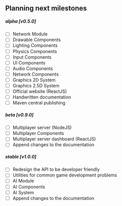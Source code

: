 ## Planning next milestones 

##### alpha [v0.5.0]
- [ ] Network Module
- [ ] Drawable Components
- [ ] Lighting Components
- [ ] Physics Components
- [ ] Input Components
- [ ] UI Components
- [ ] Audio Components
- [ ] Network Components
- [ ] Graphics 2D System
- [ ] Graphics 2.5D System
- [ ] Official website (ReactJS)
- [ ] Handwritten documentation
- [ ] Maven central publishing
##### beta [v0.9.0]
- [ ] Multiplayer server (NodeJS)
- [ ] Multiplayer Components
- [ ] Multiplayer server dashboard (ReactJS)
- [ ] Append changes to the documentation
##### stable [v1.0.0]
- [ ] Redesign the API to be developer friendly
- [ ] Utilities for common game development problems
- [ ] AI Module
- [ ] AI Components
- [ ] AI System
- [ ] Append changes to the documentation
